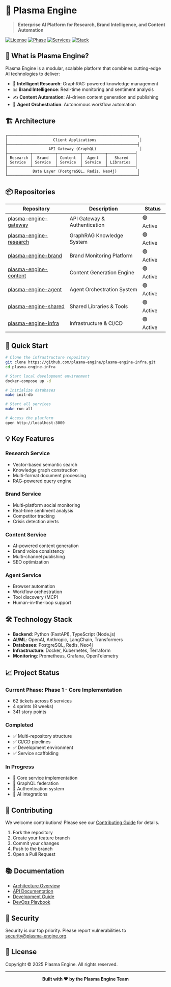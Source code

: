 # 🚀 Plasma Engine

> **Enterprise AI Platform for Research, Brand Intelligence, and Content Automation**

[![License](https://img.shields.io/badge/License-Proprietary-blue.svg)](LICENSE)
[![Phase](https://img.shields.io/badge/Phase-1-yellow.svg)](docs/tickets/phase-1.md)
[![Services](https://img.shields.io/badge/Services-7-green.svg)](#repositories)
[![Stack](https://img.shields.io/badge/Stack-Python%20%7C%20TypeScript-blue.svg)](#technology)

## 🌟 What is Plasma Engine?

Plasma Engine is a modular, scalable platform that combines cutting-edge AI technologies to deliver:

- 🧠 **Intelligent Research**: GraphRAG-powered knowledge management
- 📊 **Brand Intelligence**: Real-time monitoring and sentiment analysis
- ✍️ **Content Automation**: AI-driven content generation and publishing
- 🤖 **Agent Orchestration**: Autonomous workflow automation

## 🏗️ Architecture

```
┌─────────────────────────────────────────────────────────┐
│                    Client Applications                   │
├─────────────────────────────────────────────────────────┤
│                  API Gateway (GraphQL)                   │
├──────────┬──────────┬──────────┬──────────┬────────────┤
│ Research │  Brand   │ Content  │  Agent   │   Shared   │
│ Service  │ Service  │ Service  │ Service  │ Libraries  │
├──────────┴──────────┴──────────┴──────────┴────────────┤
│           Data Layer (PostgreSQL, Redis, Neo4j)         │
└─────────────────────────────────────────────────────────┘
```

## 📦 Repositories

| Repository | Description | Status |
|------------|-------------|--------|
| [plasma-engine-gateway](../../plasma-engine-gateway) | API Gateway & Authentication | 🟢 Active |
| [plasma-engine-research](../../plasma-engine-research) | GraphRAG Knowledge System | 🟢 Active |
| [plasma-engine-brand](../../plasma-engine-brand) | Brand Monitoring Platform | 🟢 Active |
| [plasma-engine-content](../../plasma-engine-content) | Content Generation Engine | 🟢 Active |
| [plasma-engine-agent](../../plasma-engine-agent) | Agent Orchestration System | 🟢 Active |
| [plasma-engine-shared](../../plasma-engine-shared) | Shared Libraries & Tools | 🟢 Active |
| [plasma-engine-infra](../../plasma-engine-infra) | Infrastructure & CI/CD | 🟢 Active |

## 🚀 Quick Start

```bash
# Clone the infrastructure repository
git clone https://github.com/plasma-engine/plasma-engine-infra.git
cd plasma-engine-infra

# Start local development environment
docker-compose up -d

# Initialize databases
make init-db

# Start all services
make run-all

# Access the platform
open http://localhost:3000
```

## 💡 Key Features

### Research Service
- Vector-based semantic search
- Knowledge graph construction
- Multi-format document processing
- RAG-powered query engine

### Brand Service
- Multi-platform social monitoring
- Real-time sentiment analysis
- Competitor tracking
- Crisis detection alerts

### Content Service
- AI-powered content generation
- Brand voice consistency
- Multi-channel publishing
- SEO optimization

### Agent Service
- Browser automation
- Workflow orchestration
- Tool discovery (MCP)
- Human-in-the-loop support

## 🛠️ Technology Stack

- **Backend**: Python (FastAPI), TypeScript (Node.js)
- **AI/ML**: OpenAI, Anthropic, LangChain, Transformers
- **Databases**: PostgreSQL, Redis, Neo4j
- **Infrastructure**: Docker, Kubernetes, Terraform
- **Monitoring**: Prometheus, Grafana, OpenTelemetry

## 📈 Project Status

### Current Phase: Phase 1 - Core Implementation
- 62 tickets across 6 services
- 4 sprints (8 weeks)
- 341 story points

### Completed
- ✅ Multi-repository structure
- ✅ CI/CD pipelines
- ✅ Development environment
- ✅ Service scaffolding

### In Progress
- 🚧 Core service implementation
- 🚧 GraphQL federation
- 🚧 Authentication system
- 🚧 AI integrations

## 🤝 Contributing

We welcome contributions! Please see our [Contributing Guide](CONTRIBUTING.md) for details.

1. Fork the repository
2. Create your feature branch
3. Commit your changes
4. Push to the branch
5. Open a Pull Request

## 📚 Documentation

- [Architecture Overview](docs/architecture.md)
- [API Documentation](docs/api/)
- [Development Guide](docs/development-handbook.md)
- [DevOps Playbook](docs/devops-process.md)

## 🔐 Security

Security is our top priority. Please report vulnerabilities to security@plasma-engine.org.

## 📄 License

Copyright © 2025 Plasma Engine. All rights reserved.

---

<p align="center">
  <strong>Built with ❤️ by the Plasma Engine Team</strong>
</p>
